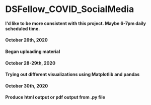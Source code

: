 # DSFellow_COVID_SocialMedia

#### I'd like to be more consistent with this project. Maybe 6-7pm daily scheduled time.

#### October 26th, 2020
#### Began uploading material

#### October 28-29th, 2020
#### Trying out different visualizations using Matplotlib and pandas

#### October 30th, 2020
#### Produce html output or pdf output from .py file


